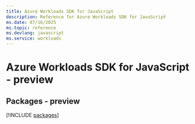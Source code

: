 ```yaml
---
title: Azure Workloads SDK for JavaScript
description: Reference for Azure Workloads SDK for JavaScript
ms.date: 07/16/2025
ms.topic: reference
ms.devlang: javascript
ms.service: workloads
---
```

# Azure Workloads SDK for JavaScript - preview
## Packages - preview
[!INCLUDE [packages](workloads-index.md)]